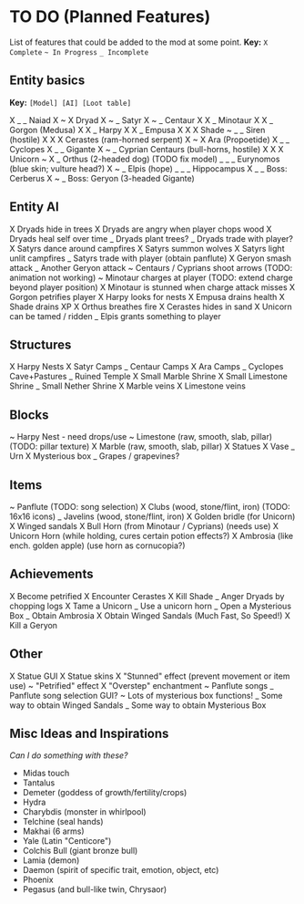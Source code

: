 # TO DO (Planned Features)

List of features that could be added to the mod at some point.
__Key:__
`X Complete` `~ In Progress` `_ Incomplete`

## Entity basics

__Key:__
`[Model] [AI] [Loot table]`

X _ _ Naiad
X ~ X Dryad
X ~ _ Satyr
X ~ _ Centaur
X X _ Minotaur
X X _ Gorgon (Medusa)
X X _ Harpy
X X _ Empusa
X X X Shade
~ _ _ Siren (hostile)
X X X Cerastes (ram-horned serpent)
X ~ X Ara (Propoetide)
X _ _ Cyclopes
X _ _ Gigante
X ~ _ Cyprian Centaurs (bull-horns, hostile)
X X X Unicorn
~ X _ Orthus (2-headed dog) (TODO fix model)
_ _ _ Eurynomos (blue skin; vulture head?)
X ~ _ Elpis (hope)
_ _ _ Hippocampus
X _ _ Boss: Cerberus
X ~ _ Boss: Geryon (3-headed Gigante)


## Entity AI

X Dryads hide in trees
X Dryads are angry when player chops wood
X Dryads heal self over time
_ Dryads plant trees?
_ Dryads trade with player?
X Satyrs dance around campfires
X Satyrs summon wolves
X Satyrs light unlit campfires
_ Satyrs trade with player (obtain panflute)
X Geryon smash attack
_ Another Geryon attack
~ Centaurs / Cyprians shoot arrows (TODO: animation not working)
~ Minotaur charges at player (TODO: extend charge beyond player position)
X Minotaur is stunned when charge attack misses
X Gorgon petrifies player
X Harpy looks for nests
X Empusa drains health
X Shade drains XP
X Orthus breathes fire
X Cerastes hides in sand
X Unicorn can be tamed / ridden
_ Elpis grants something to player

## Structures
X Harpy Nests
X Satyr Camps
_ Centaur Camps
X Ara Camps
_ Cyclopes Cave+Pastures
_ Ruined Temple
X Small Marble Shrine
X Small Limestone Shrine
_ Small Nether Shrine
X Marble veins
X Limestone veins

## Blocks

~ Harpy Nest - need drops/use
~ Limestone (raw, smooth, slab, pillar) (TODO: pillar texture)
X Marble (raw, smooth, slab, pillar)
X Statues
X Vase
_ Urn
X Mysterious box
_ Grapes / grapevines?

## Items

~ Panflute (TODO: song selection)
X Clubs (wood, stone/flint, iron) (TODO: 16x16 icons)
_ Javelins (wood, stone/flint, iron)
X Golden bridle (for Unicorn)
X Winged sandals
X Bull Horn (from Minotaur / Cyprians) (needs use)
X Unicorn Horn (while holding, cures certain potion effects?)
X Ambrosia (like ench. golden apple) (use horn as cornucopia?)

## Achievements

X Become petrified
X Encounter Cerastes
X Kill Shade
_ Anger Dryads by chopping logs
X Tame a Unicorn
_ Use a unicorn horn
_ Open a Mysterious Box
_ Obtain Ambrosia
X Obtain Winged Sandals (Much Fast, So Speed!)
X Kill a Geryon

## Other

X Statue GUI
X Statue skins
X "Stunned" effect (prevent movement or item use)
~ "Petrified" effect
X "Overstep" enchantment
~ Panflute songs
_ Panflute song selection GUI?
~ Lots of mysterious box functions!
_ Some way to obtain Winged Sandals
_ Some way to obtain Mysterious Box

## Misc Ideas and Inspirations

_Can I do something with these?_

- Midas touch
- Tantalus
- Demeter (goddess of growth/fertility/crops)
- Hydra
- Charybdis (monster in whirlpool)
- Telchine (seal hands)
- Makhai (6 arms)
- Yale (Latin "Centicore")
- Colchis Bull (giant bronze bull)
- Lamia (demon)
- Daemon (spirit of specific trait, emotion, object, etc)
- Phoenix
- Pegasus (and bull-like twin, Chrysaor)
